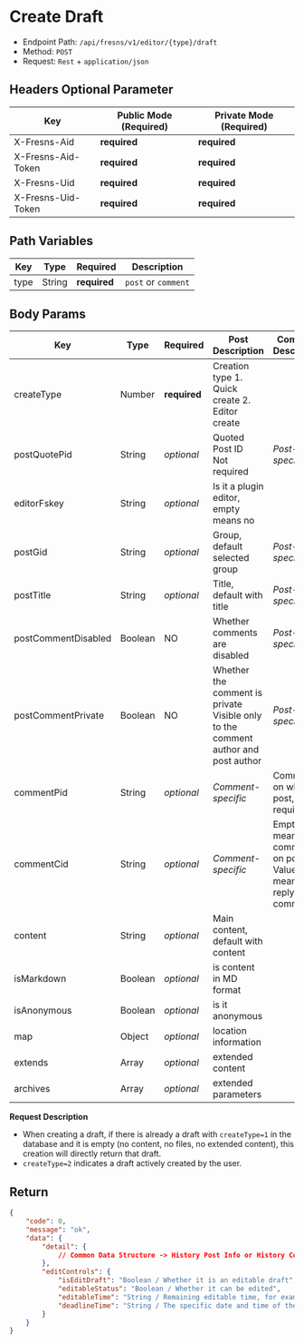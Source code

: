 # Create Draft

- Endpoint Path: `/api/fresns/v1/editor/{type}/draft`
- Method: `POST`
- Request: `Rest` + `application/json`

## Headers Optional Parameter

| Key | Public Mode (Required) | Private Mode (Required) |
| --- | --- | --- |
| X-Fresns-Aid | **required** | **required** |
| X-Fresns-Aid-Token | **required** | **required** |
| X-Fresns-Uid | **required** | **required** |
| X-Fresns-Uid-Token | **required** | **required** |

## Path Variables

| Key | Type | Required | Description |
| --- | --- | --- | --- |
| type | String | **required** | `post` or `comment` |

## Body Params

| Key | Type | Required | **Post** Description | **Comment** Description |
| --- | --- | --- | --- | --- |
| createType | Number | **required** | Creation type 1. Quick create 2. Editor create |  |
| postQuotePid | String | *optional* | Quoted Post ID<br>Not required | *Post-specific* |
| editorFskey | String | *optional* | Is it a plugin editor, empty means no |  |
| postGid | String | *optional* | Group, default selected group | *Post-specific* |
| postTitle | String | *optional* | Title, default with title | *Post-specific* |
| postCommentDisabled | Boolean | NO | Whether comments are disabled | *Post-specific* |
| postCommentPrivate  | Boolean | NO | Whether the comment is private<br>Visible only to the comment author and post author | *Post-specific* |
| commentPid | String | *optional* | *Comment-specific* | Comment on which post, required |
| commentCid | String | *optional* | *Comment-specific* | Empty means comment on post<br>Value means reply to this comment |
| content | String | *optional* | Main content, default with content |  |
| isMarkdown | Boolean | *optional* | is content in MD format |  |
| isAnonymous | Boolean | *optional* | is it anonymous |  |
| map | Object | *optional* | location information |  |
| extends | Array | *optional* | extended content |  |
| archives | Array | *optional* | extended parameters |

**Request Description**

- When creating a draft, if there is already a draft with `createType=1` in the database and it is empty (no content, no files, no extended content), this creation will directly return that draft.
- `createType=2` indicates a draft actively created by the user.

## Return

```json
{
    "code": 0,
    "message": "ok",
    "data": {
        "detail": {
            // Common Data Structure -> History Post Info or History Comment Info
        },
        "editControls": {
            "isEditDraft": "Boolean / Whether it is an editable draft",
            "editableStatus": "Boolean / Whether it can be edited",
            "editableTime": "String / Remaining editable time, for example 03:00 means 3 minutes left",
            "deadlineTime": "String / The specific date and time of the editable deadline, for example 2022-07-01 15:05:00"
        }
    }
}
```
